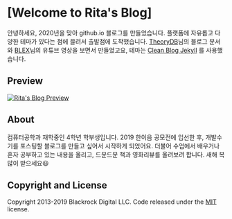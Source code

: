 # [Welcome to Rita's Blog]

안녕하세요, 2020년을 맞아 github.io 블로그를 만들었습니다. 플랫폼에 자유롭고 다양한 테마가 있다는 점에 끌려서 출발점에 도착했습니다. [TheoryDB](https://theorydb.github.io/envops/2019/05/03/envops-blog-github-pages-jekyll/)님의 블로그 문서와 [BLEX](https://www.youtube.com/watch?v=U-tPlM-h4cY)님의 유튜브 영상을 보면서 만들었고요, 테마는
[Clean Blog Jekyll](http://startbootstrap.com/template-overviews/clean-blog-jekyll/) 를 사용했습니다.

## Preview

[![Rita's Blog Preview](https://startbootstrap.com/assets/img/screenshots/themes/clean-blog-jekyll.png)](http://ritajeong.github.io)


## About

컴퓨터공학과 재학중인 4학년 학부생입니다. 2019 한이음 공모전에 입선한 후, 개발수기를 포스팅할 블로그를 만들고 싶어서 시작하게 되었어요. 더불어 수업에서 배우거나 혼자 공부하고 있는 내용을 올리고, 드문드문 책과 영화리뷰를 올려보려 합니다.  새해 복 많이 받으세요😃


## Copyright and License

Copyright 2013-2019 Blackrock Digital LLC. Code released under the [MIT](https://github.com/BlackrockDigital/startbootstrap-clean-blog-jekyll/blob/gh-pages/LICENSE) license.
